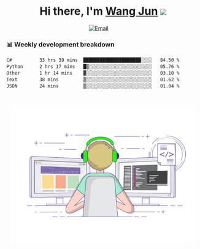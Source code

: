 <!--
**wangjunicode/wangjunicode** is a ✨ _special_ ✨ repository because its `README.md` (this file) appears on your GitHub profile.

Here are some ideas to get you started:

- 🔭 I’m currently working on ...
- 🌱 I’m currently learning ...
- 👯 I’m looking to collaborate on ...
- 🤔 I’m looking for help with ...
- 💬 Ask me about ...
- 📫 How to reach me: ...
- 😄 Pronouns: ...
- ⚡ Fun fact: ...
-->

<h1 align="center">Hi there, I'm <a href="https://www.wangjunicode.com/" target="_blank">Wang Jun</a> <img
src="https://github.com/blackcater/blackcater/raw/main/images/Hi.gif" height="32" /></h1>


<!-- Social icons section -->
<p align="center">
  <a href="mailto:wangjunicode@qq.com"><img height="40px" alt="Email" title="Email" src="https://github.com/blackcater/blackcater/raw/main/images/social-gmail.svg"/></a>
  &#8287;&#8287;&#8287;&#8287;&#8287;
</p>

### 📊 Weekly development breakdown
<!--START_SECTION:waka-->

```txt
C#          33 hrs 39 mins  █████████████████████░░░░   84.50 %
Python      2 hrs 17 mins   █▒░░░░░░░░░░░░░░░░░░░░░░░   05.76 %
Other       1 hr 14 mins    ▓░░░░░░░░░░░░░░░░░░░░░░░░   03.10 %
Text        38 mins         ▒░░░░░░░░░░░░░░░░░░░░░░░░   01.62 %
JSON        24 mins         ▒░░░░░░░░░░░░░░░░░░░░░░░░   01.04 %
```

<!--END_SECTION:waka-->


<br/>
<p align="center">
<img align="center" top='60' alt="GIF" src="https://raw.githubusercontent.com/devSouvik/devSouvik/master/gif3.gif" width="480"/>
</p>


